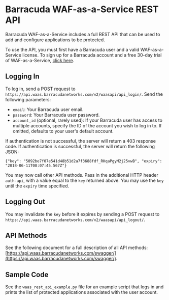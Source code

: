 # Barracuda WAF-as-a-Service REST API

Barracuda WAF-as-a-Service includes a full REST API that can be used to add and configure applications to be protected.

To use the API, you must first have a Barracuda user and a valid WAF-as-a-Service license.  To sign up for a Barracuda account and a free 30-day trial of WAF-as-a-Service, [click here](https://waas.barracudanetworks.com/).

## Logging In

To log in, send a POST request to `https://api.waas.barracudanetworks.com/v2/waasapi/api_login/`.  Send the following parameters:

* `email`: Your Barracuda user email.
* `password`: Your Barracuda user password.
* `account_id` (optional, rarely used): If your Barracuda user has access to multiple accounts, specify the ID of the account you wish to log in to.  If omitted, defaults to your user's default account.

If authentication is not successful, the server will return a 403 response code.  If authentication is successful, the server will return the following JSON:

`{"key": "5092be7f07e541d48b51d2a7f3688fdf_RHqaPgyM2j25vwB", "expiry": "2018-06-11T08:07:45.567Z"}`

You may now call other API methods.  Pass in the additional HTTP header `auth-api`, with a value equal to the `key` returned above.  You may use the `key` until the `expiry` time specified.

## Logging Out

You may invalidate the `key` before it expires by sending a POST request to `https://api.waas.barracudanetworks.com/v2/waasapi/api_logout/`.

## API Methods

See the following document for a full description of all API methods: [https://api.waas.barracudanetworks.com/swagger/](https://api.waas.barracudanetworks.com/swagger/).

## Sample Code

See the `waas_rest_api_example.py` file for an example script that logs in and prints the list of protected applications associated with the user account.
